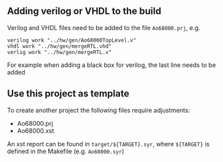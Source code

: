 ## Adding verilog or VHDL to the build
Verilog and VHDL files need to be added to the file `Ao68000.prj`, e.g.
```
verilog work "../hw/gen/Ao68000TopLevel.v"
vhdl work "../hw/gen/mergeRTL.vhd"
verlig work "../hw/gen/mergeRTL.v"
```

For example when adding a black box for verilog, the last line needs to be added

## Use this project as template
To create another project the following files require adjustments:
* Ao68000.prj
* Ao68000.xst

An xst report can be found in `target/${TARGET}.syr`, where `${TARGET}` is defined in the Makefile (e.g. `Ao68000.syr`)

